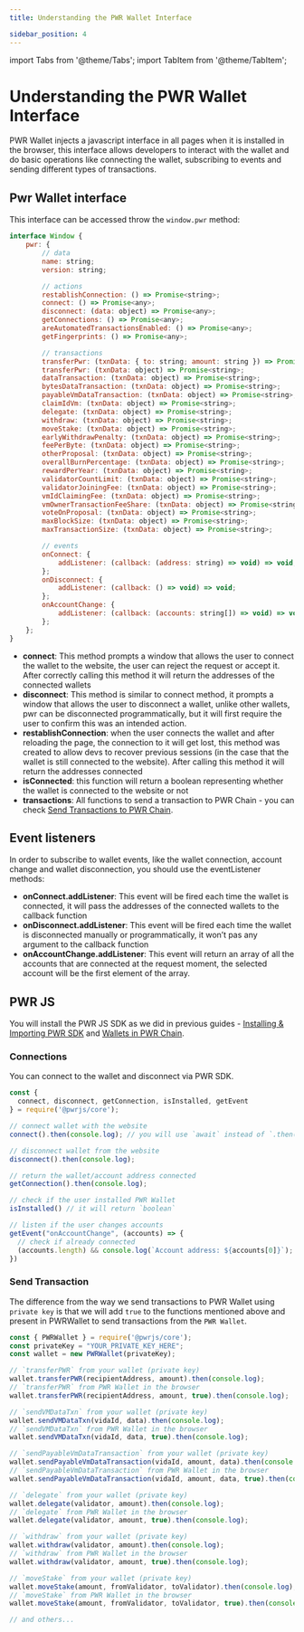 ```yaml
---
title: Understanding the PWR Wallet Interface

sidebar_position: 4
---
```

import Tabs from '@theme/Tabs';
import TabItem from '@theme/TabItem';

# Understanding the PWR Wallet Interface

PWR Wallet injects a javascript interface in all pages when it is installed in the browser, this interface allows developers to interact with the wallet and do basic operations like connecting the wallet, subscribing to events and sending different types of transactions.

## Pwr Wallet interface

This interface can be accessed throw the `window.pwr` method:

```js
interface Window {
    pwr: {
        // data
        name: string;
        version: string;

        // actions
        restablishConnection: () => Promise<string>;
        connect: () => Promise<any>;
        disconnect: (data: object) => Promise<any>;
        getConnections: () => Promise<any>;
        areAutomatedTransactionsEnabled: () => Promise<any>;
        getFingerprints: () => Promise<any>;

        // transactions
        transferPwr: (txnData: { to: string; amount: string }) => Promise<any>;
        transferPwr: (txnData: object) => Promise<string>;
        dataTransaction: (txnData: object) => Promise<string>;
        bytesDataTransaction: (txnData: object) => Promise<string>;
        payableVmDataTransaction: (txnData: object) => Promise<string>;
        claimIdVm: (txnData: object) => Promise<string>;
        delegate: (txnData: object) => Promise<string>;
        withdraw: (txnData: object) => Promise<string>;
        moveStake: (txnData: object) => Promise<string>;
        earlyWithdrawPenalty: (txnData: object) => Promise<string>;
        feePerByte: (txnData: object) => Promise<string>;
        otherProposal: (txnData: object) => Promise<string>;
        overallBurnPercentage: (txnData: object) => Promise<string>;
        rewardPerYear: (txnData: object) => Promise<string>;
        validatorCountLimit: (txnData: object) => Promise<string>;
        validatorJoiningFee: (txnData: object) => Promise<string>;
        vmIdClaimingFee: (txnData: object) => Promise<string>;
        vmOwnerTransactionFeeShare: (txnData: object) => Promise<string>;
        voteOnProposal: (txnData: object) => Promise<string>;
        maxBlockSize: (txnData: object) => Promise<string>;
        maxTransactionSize: (txnData: object) => Promise<string>;

        // events
        onConnect: {
            addListener: (callback: (address: string) => void) => void;
        };
        onDisconnect: {
            addListener: (callback: () => void) => void;
        };
        onAccountChange: {
            addListener: (callback: (accounts: string[]) => void) => void;
        };
    };
}
```

- **connect**: This method prompts a window that allows the user to connect the wallet to the website, the user can reject the request or accept it. After correctly calling this method it will return the addresses of the connected wallets
- **disconnect**: This method is similar to connect method, it prompts a window that allows the user to disconnect a wallet, unlike other wallets, pwr can be disconnected programmatically, but it will first require the user to confirm this was an intended action.
- **restablishConnection**: when the user connects the wallet and after reloading the page, the connection to it will get lost, this method was created to allow devs to recover previous sessions (in the case that the wallet is still connected to the website). After calling this method it will return the addresses connected
- **isConnected**: this function will return a boolean representing whether the wallet is connected to the website or not
- **transactions**: All functions to send a transaction to PWR Chain - you can check [Send Transactions to PWR Chain](/developers/sdks/send-transactions-to-pwr-chain).


## Event listeners

In order to subscribe to wallet events, like the wallet connection, account change and wallet disconnection, you should use the eventListener methods:

- **onConnect.addListener**: This event will be fired each time the wallet is connected, it will pass the addresses of the connected wallets to the callback function
- **onDisconnect.addListener**: This event will be fired each time the wallet is disconnected manually or programmatically, it won’t pas any argument to the callback function
- **onAccountChange.addListener**: This event will return an array of all the accounts that are connected at the request moment, the selected account will be the first element of the array.

## PWR JS

You will install the PWR JS SDK as we did in previous guides - [Installing & Importing PWR SDK](/developers/sdks/overview) and [Wallets in PWR Chain](/developers/sdks/wallets-in-pwr-chain). 

### Connections

You can connect to the wallet and disconnect via PWR SDK.

```js
const { 
  connect, disconnect, getConnection, isInstalled, getEvent 
} = require('@pwrjs/core');

// connect wallet with the website
connect().then(console.log); // you will use `await` instead of `.then()`

// disconnect wallet from the website
disconnect().then(console.log);

// return the wallet/account address connected
getConnection().then(console.log);

// check if the user installed PWR Wallet
isInstalled() // it will return `boolean`

// listen if the user changes accounts
getEvent("onAccountChange", (accounts) => {
  // check if already connected
  (accounts.length) && console.log(`Account address: ${accounts[0]}`);
})
```

### Send Transaction

The difference from the way we send transactions to PWR Wallet using `private key` is that we will add `true` to the functions mentioned above and present in PWRWallet to send transactions from the `PWR Wallet`.

```js
const { PWRWallet } = require('@pwrjs/core');
const privateKey = "YOUR_PRIVATE_KEY_HERE";
const wallet = new PWRWallet(privateKey);

// `transferPWR` from your wallet (private key)
wallet.transferPWR(recipientAddress, amount).then(console.log);
// `transferPWR` from PWR Wallet in the browser
wallet.transferPWR(recipientAddress, amount, true).then(console.log);

// `sendVMDataTxn` from your wallet (private key)
wallet.sendVMDataTxn(vidaId, data).then(console.log);
// `sendVMDataTxn` from PWR Wallet in the browser
wallet.sendVMDataTxn(vidaId, data, true).then(console.log);

// `sendPayableVmDataTransaction` from your wallet (private key)
wallet.sendPayableVmDataTransaction(vidaId, amount, data).then(console.log);
// `sendPayableVmDataTransaction` from PWR Wallet in the browser
wallet.sendPayableVmDataTransaction(vidaId, amount, data, true).then(console.log);

// `delegate` from your wallet (private key)
wallet.delegate(validator, amount).then(console.log);
// `delegate` from PWR Wallet in the browser
wallet.delegate(validator, amount, true).then(console.log);

// `withdraw` from your wallet (private key)
wallet.withdraw(validator, amount).then(console.log);
// `withdraw` from PWR Wallet in the browser
wallet.withdraw(validator, amount, true).then(console.log);

// `moveStake` from your wallet (private key)
wallet.moveStake(amount, fromValidator, toValidator).then(console.log);
// `moveStake` from PWR Wallet in the browser
wallet.moveStake(amount, fromValidator, toValidator, true).then(console.log);

// and others...
```
